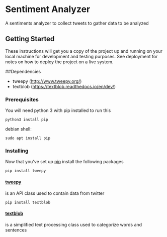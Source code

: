# Sentiment Analyzer

A sentiments analyzer to collect tweets to gather data to be analyzed

## Getting Started

These instructions will get you a copy of the project up and running on your local machine for development and testing purposes. See deployment for notes on how to deploy the project on a live system.

##Dependencies

* tweepy (http://www.tweepy.org/)
* textblob (https://textblob.readthedocs.io/en/dev/)

### Prerequisites

You will need python 3 with pip installed to run this

```
python3 install pip
```
debian shell:

```
sudo apt install pip
```

### Installing

Now  that you've set up [pip](https://pip.pypa.io/en/stable/installing/) install the following packages

```
pip install tweepy
```
#### [tweepy](http://www.tweepy.org/)
is an API class used to contain data from twitter

```
pip install textblob
```
#### [textblob](https://textblob.readthedocs.io/en/dev/)
is a simplified text processing class used to categorize words and sentences
